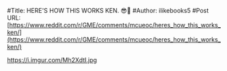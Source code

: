 #Title: HERE'S HOW THIS WORKS KEN. 😎🚀
#Author: ilikebooks5
#Post URL: [https://www.reddit.com/r/GME/comments/mcueoc/heres_how_this_works_ken/](https://www.reddit.com/r/GME/comments/mcueoc/heres_how_this_works_ken/)


https://i.imgur.com/Mh2XdtI.jpg
